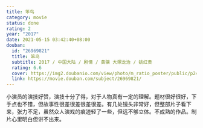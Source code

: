 ```yaml
---
title: 笨鸟
category: movie
status: done
rating: 2
year: "2017"
date: 2021-05-15 03:42:40+08:00
douban:
  id: "26969821"
  title: 笨鸟
  subtitle: 2017 / 中国大陆 / 剧情 / 黄骥 大塚龙治 / 姚红贵
  rating: 6.6
  cover: https://img2.doubanio.com/view/photo/m_ratio_poster/public/p2425594522.jpg
  link: https://movie.douban.com/subject/26969821/
---
```


小演员的演技好赞，演技十分了得，对于人物真有一定的理解。题材很好很好，下手点也不错，但故事性很差很差很差很差。有几处镜头非常好，但整部片子看下来，张力不足，虽然众人演戏的痕迹轻了一些，但远不够立体。不成熟的作品。制片心里明白但讲不出来。
